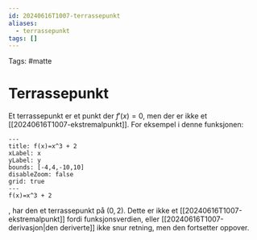 ```yaml
---
id: 20240616T1007-terrassepunkt
aliases:
  - terrassepunkt
tags: []
---
```


Tags: #matte

# Terrassepunkt

Et terrassepunkt er et punkt der $f'(x)=0$, men der er ikke et [[20240616T1007-ekstremalpunkt]]. For eksempel i denne funksjonen:

```functionplot
---
title: f(x)=x^3 + 2
xLabel: x
yLabel: y
bounds: [-4,4,-10,10]
disableZoom: false
grid: true
---
f(x)=x^3 + 2
```

, har den et terrassepunkt på $(0, 2)$. Dette er ikke et [[20240616T1007-ekstremalpunkt]] fordi funksjonsverdien, eller [[20240616T1007-derivasjon|den deriverte]] ikke snur retning, men den fortsetter oppover.

